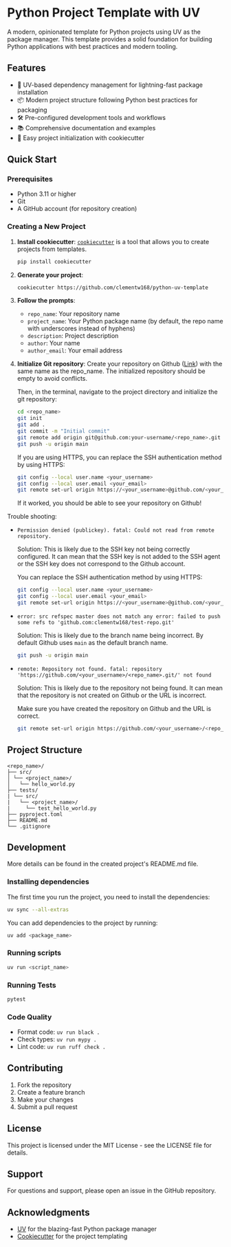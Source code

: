 # Python Project Template with UV

A modern, opinionated template for Python projects using UV as the package manager. This template provides a solid foundation for building Python applications with best practices and modern tooling.

## Features

- 🚀 UV-based dependency management for lightning-fast package installation
- 📦 Modern project structure following Python best practices for packaging
- 🛠️ Pre-configured development tools and workflows
- 📚 Comprehensive documentation and examples
- 🔧 Easy project initialization with cookiecutter

## Quick Start

### Prerequisites

- Python 3.11 or higher
- Git
- A GitHub account (for repository creation)

### Creating a New Project

1. **Install cookiecutter**:
  [`cookiecutter`](https://cookiecutter.readthedocs.io/en/latest/) is a tool that allows you to create projects from templates.
   ```bash
   pip install cookiecutter
   ```

2. **Generate your project**:
   ```bash
   cookiecutter https://github.com/clementw168/python-uv-template
   ```

3. **Follow the prompts**:
   - `repo_name`: Your repository name
   - `project_name`: Your Python package name (by default, the repo name with underscores instead of hyphens)
   - `description`: Project description
   - `author`: Your name
   - `author_email`: Your email address

4. **Initialize Git repository**:
   Create your repository on Github ([Link](https://github.com/new)) with the same name as the repo_name. The initialized repository should be empty to avoid conflicts.

   Then, in the terminal, navigate to the project directory and initialize the git repository:
   ```bash
   cd <repo_name>
   git init
   git add .
   git commit -m "Initial commit"
   git remote add origin git@github.com:your-username/<repo_name>.git
   git push -u origin main
   ```

   If you are using HTTPS, you can replace the SSH authentication method by using HTTPS:
   ```bash
   git config --local user.name <your_username>
   git config --local user.email <your_email>
   git remote set-url origin https://<your_username>@github.com/<your_username>/<repo_name>.git
   ```

   If it worked, you should be able to see your repository on Github!

Trouble shooting:
- `Permission denied (publickey). fatal: Could not read from remote repository.`

  Solution:
  This is likely due to the SSH key not being correctly configured. It can mean that the SSH key is not added to the SSH agent or the SSH key does not correspond to the Github account.

  You can replace the SSH authentication method by using HTTPS:
  ```bash
  git config --local user.name <your_username>
  git config --local user.email <your_email>
  git remote set-url origin https://<your_username>@github.com/<your_username>/<repo_name>.git
  ```

- `error: src refspec master does not match any
error: failed to push some refs to 'github.com:clementw168/test-repo.git'`

  Solution:
  This is likely due to the branch name being incorrect. By default Github uses `main` as the default branch name.

  ```bash
  git push -u origin main
  ```

- `remote: Repository not found.
fatal: repository 'https://github.com/<your_username>/<repo_name>.git/' not found`

  Solution:
  This is likely due to the repository not being found. It can mean that the repository is not created on Github or the URL is incorrect.

  Make sure you have created the repository on Github and the URL is correct.

  ```bash
  git remote set-url origin https://github.com/<your_username>/<repo_name>.git
  ```

## Project Structure

```
<repo_name>/
├── src/
│ └── <project_name>/
│   └── hello_world.py
├── tests/
| └── src/
|   └── <project_name>/
|     └── test_hello_world.py
├── pyproject.toml
├── README.md
└── .gitignore
```

## Development

More details can be found in the created project's README.md file.


### Installing dependencies

The first time you run the project, you need to install the dependencies:

```bash
uv sync --all-extras
```

You can add dependencies to the project by running:

```bash
uv add <package_name>
```

### Running scripts

```bash
uv run <script_name>
```

### Running Tests

```bash
pytest
```

### Code Quality

- Format code: `uv run black .`
- Check types: `uv run mypy .`
- Lint code: `uv run ruff check .`


## Contributing

1. Fork the repository
2. Create a feature branch
3. Make your changes
4. Submit a pull request

## License

This project is licensed under the MIT License - see the LICENSE file for details.

## Support

For questions and support, please open an issue in the GitHub repository.

## Acknowledgments

- [UV](https://github.com/astral-sh/uv) for the blazing-fast Python package manager
- [Cookiecutter](https://cookiecutter.readthedocs.io/) for the project templating
